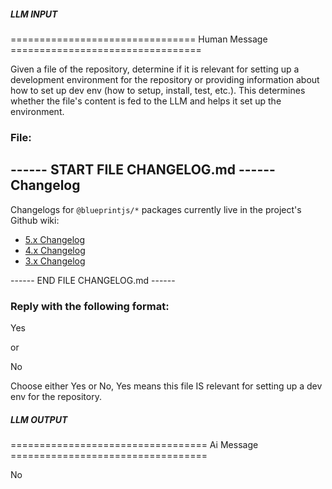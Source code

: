 ##### LLM INPUT #####
================================ Human Message =================================

Given a file of the repository, determine if it is relevant for setting up a development environment for the repository or providing information about how to set up dev env (how to setup, install, test, etc.). This determines whether the file's content is fed to the LLM and helps it set up the environment.

### File:
------ START FILE CHANGELOG.md ------
Changelog
---------

Changelogs for `@blueprintjs/*` packages currently live in the project's Github wiki:

- [5.x Changelog](https://github.com/palantir/blueprint/wiki/5.x-Changelog)
- [4.x Changelog](https://github.com/palantir/blueprint/wiki/4.x-Changelog)
- [3.x Changelog](https://github.com/palantir/blueprint/wiki/3.x-Changelog)

------ END FILE CHANGELOG.md ------

### Reply with the following format:

<rel>Yes</rel>

or

<rel>No</rel>

Choose either Yes or No, Yes means this file IS relevant for setting up a dev env for the repository.

##### LLM OUTPUT #####
================================== Ai Message ==================================

<rel>No</rel>